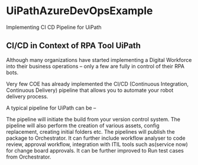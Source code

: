 # UiPathAzureDevOpsExample
Implementing  CI CD Pipeline for UiPath

## CI/CD in Context of RPA Tool UiPath
Although many organizations have started implementing a Digital Workforce into their business operations – only a few are fully in control of their RPA bots.

Very few COE has already implemented the CI/CD (Continuous Integration, Continuous Delivery) pipeline that allows you to automate your robot delivery process.

A typical pipeline for UiPath can be –

The pipeline will initiate the build from your version control system.
The pipeline will also perform the creation of various assets, config replacement, creating initial folders etc.
The pipelines will publish the package to Orchestrator.
It can further include workflow analyser to code review, approval workflow, integration with ITIL tools such as(service now) for change board approvals.
It can be further improved to Run test cases from Orchestrator.
